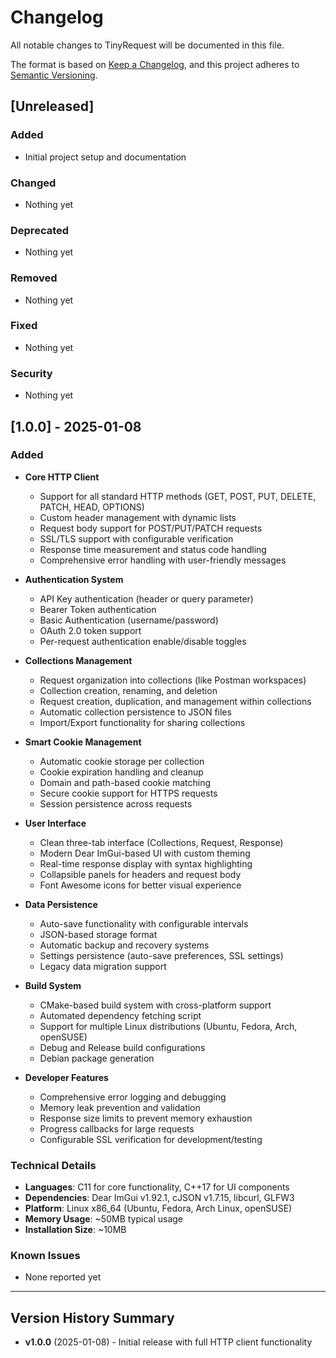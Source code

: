 # Changelog

All notable changes to TinyRequest will be documented in this file.

The format is based on [Keep a Changelog](https://keepachangelog.com/en/1.0.0/),
and this project adheres to [Semantic Versioning](https://semver.org/spec/v2.0.0.html).

## [Unreleased]

### Added
- Initial project setup and documentation

### Changed
- Nothing yet

### Deprecated
- Nothing yet

### Removed
- Nothing yet

### Fixed
- Nothing yet

### Security
- Nothing yet

## [1.0.0] - 2025-01-08

### Added
- **Core HTTP Client**
  - Support for all standard HTTP methods (GET, POST, PUT, DELETE, PATCH, HEAD, OPTIONS)
  - Custom header management with dynamic lists
  - Request body support for POST/PUT/PATCH requests
  - SSL/TLS support with configurable verification
  - Response time measurement and status code handling
  - Comprehensive error handling with user-friendly messages

- **Authentication System**
  - API Key authentication (header or query parameter)
  - Bearer Token authentication
  - Basic Authentication (username/password)
  - OAuth 2.0 token support
  - Per-request authentication enable/disable toggles

- **Collections Management**
  - Request organization into collections (like Postman workspaces)
  - Collection creation, renaming, and deletion
  - Request creation, duplication, and management within collections
  - Automatic collection persistence to JSON files
  - Import/Export functionality for sharing collections

- **Smart Cookie Management**
  - Automatic cookie storage per collection
  - Cookie expiration handling and cleanup
  - Domain and path-based cookie matching
  - Secure cookie support for HTTPS requests
  - Session persistence across requests

- **User Interface**
  - Clean three-tab interface (Collections, Request, Response)
  - Modern Dear ImGui-based UI with custom theming
  - Real-time response display with syntax highlighting
  - Collapsible panels for headers and request body
  - Font Awesome icons for better visual experience

- **Data Persistence**
  - Auto-save functionality with configurable intervals
  - JSON-based storage format
  - Automatic backup and recovery systems
  - Settings persistence (auto-save preferences, SSL settings)
  - Legacy data migration support

- **Build System**
  - CMake-based build system with cross-platform support
  - Automated dependency fetching script
  - Support for multiple Linux distributions (Ubuntu, Fedora, Arch, openSUSE)
  - Debug and Release build configurations
  - Debian package generation

- **Developer Features**
  - Comprehensive error logging and debugging
  - Memory leak prevention and validation
  - Response size limits to prevent memory exhaustion
  - Progress callbacks for large requests
  - Configurable SSL verification for development/testing

### Technical Details
- **Languages**: C11 for core functionality, C++17 for UI components
- **Dependencies**: Dear ImGui v1.92.1, cJSON v1.7.15, libcurl, GLFW3
- **Platform**: Linux x86_64 (Ubuntu, Fedora, Arch Linux, openSUSE)
- **Memory Usage**: ~50MB typical usage
- **Installation Size**: ~10MB

### Known Issues
- None reported yet

---

## Version History Summary

- **v1.0.0** (2025-01-08) - Initial release with full HTTP client functionality